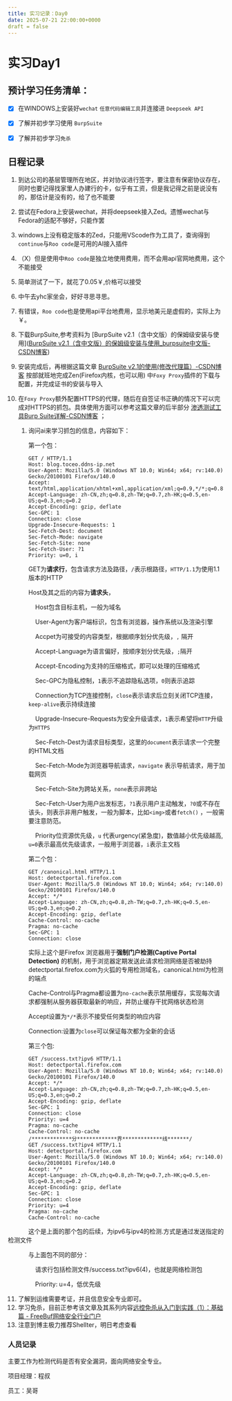 ```yaml
---
title: 实习记录：Day0
date: 2025-07-21 22:00:00+0000
draft = false
---
```


# 实习Day1

## 预计学习任务清单：

- [x] 在WINDOWS上安装好`wechat`  `任意代码编辑工具`并连接进 `Deepseek API`

- [x] 了解并初步学习使用 `BurpSuite` 

- [x] 了解并初步学习`免杀`

## 日程记录

1. 到达公司的基层管理所在地区，并对协议进行签字，要注意有保密协议存在，同时也要记得找家里人办建行的卡，似乎有工资，但是我记得之前是说没有的，那估计是没有的，给了也不能要

2. 尝试在Fedora上安装wechat，并将deepseek接入Zed。遗憾wechat与Fedora的适配不够好，只能作罢

3. windows上没有稳定版本的Zed，只能用VScode作为工具了，查询得到`continue`与`Roo code`是可用的AI接入插件

4. （X）但是使用中`Roo code`是独立地使用费用，而不会用api官网地费用，这个不能接受

5. 简单测试了一下，就花了0.05￥,价格可以接受

6. 中午去yhc家坐会，好好寻思寻思。

7. 有错误，`Roo code`也是使用api平台地费用，显示地美元是虚假的，实际上为￥。

8. 下载BurpSuite,参考资料为 [BurpSuite v2.1（含中文版）的保姆级安装与使用]([BurpSuite v2.1（含中文版）的保姆级安装与使用_burpsuite中文版-CSDN博客](https://blog.csdn.net/m0_63100066/article/details/128355365)) 

9. 安装完成后，再根据这篇文章 [BurpSuite v2.1的使用(修改代理篇）-CSDN博客](https://blog.csdn.net/m0_63100066/article/details/122814875?spm=1001.2014.3001.5502) 按部就班地完成Zen(Firefox内核，也可以用) 中`Foxy Proxy`插件的下载与配置，并完成证书的安装与导入

10. 在`Foxy Proxy`额外配置HTTPS的代理，随后在自签证书正确的情况下可以完成对HTTPS的抓包。具体使用方面可以参考这篇文章的后半部分 [渗透测试工具Burp Suite详解-CSDN博客](https://blog.csdn.net/Waffle666/article/details/111083913) ；
    
    1. 询问ai来学习抓包的信息，内容如下：
       
       第一个包：
       
       ```http
       GET / HTTP/1.1
       Host: blog.toceo.ddns-ip.net
       User-Agent: Mozilla/5.0 (Windows NT 10.0; Win64; x64; rv:140.0) Gecko/20100101 Firefox/140.0
       Accept: text/html,application/xhtml+xml,application/xml;q=0.9,*/*;q=0.8
       Accept-Language: zh-CN,zh;q=0.8,zh-TW;q=0.7,zh-HK;q=0.5,en-US;q=0.3,en;q=0.2
       Accept-Encoding: gzip, deflate
       Sec-GPC: 1
       Connection: close
       Upgrade-Insecure-Requests: 1
       Sec-Fetch-Dest: document
       Sec-Fetch-Mode: navigate
       Sec-Fetch-Site: none
       Sec-Fetch-User: ?1
       Priority: u=0, i
       ```
       
       GET为**请求行**，包含请求方法及路径，`/`表示根路径，`HTTP/1.1`为使用1.1版本的HTTP
       
       Host及其之后的内容为**请求头**，
       
           Host包含目标主机，一般为域名
       
           User-Agent为客户端标识，包含有浏览器，操作系统以及渲染引擎
       
           Accpet为可接受的内容类型，根据顺序划分优先级，`,` 隔开
       
           Accept-Language为语言偏好，按顺序划分优先级，`;`隔开
       
           Accept-Encoding为支持的压缩格式，即可以处理的压缩格式
       
           Sec-GPC为隐私控制，`1`表示不追踪隐私选项，`0`则表示追踪
       
           Connection为TCP连接控制，`close`表示请求后立刻关闭TCP连接，`keep-alive`表示持续连接
       
           Upgrade-Insecure-Requests为安全升级请求，`1`表示希望将`HTTP`升级为`HTTPS` 
       
           Sec-Fetch-Dest为请求目标类型，这里的`document`表示请求一个完整的HTML文档
       
           Sec-Fetch-Mode为浏览器导航请求，``navigate`` 表示导航请求，用于加载网页
       
           Sec-Fetch-Site为跨站关系，`none`表示非跨站
       
           Sec-Fetch-User为用户出发标志，`?1`表示用户主动触发，`?0`或不存在该头，则表示非用户触发，一般为脚本，比如`<img>`或者`fetch()` ，一般需要注意防范。
       
           Priority位资源优先级，`u` 代表urgency(紧急度)，数值越小优先级越高, `u=0`表示最高优先级请求，一般用于浏览器，`i`表示主文档
       
       第二个包：
       
       ```http
       GET /canonical.html HTTP/1.1
       Host: detectportal.firefox.com
       User-Agent: Mozilla/5.0 (Windows NT 10.0; Win64; x64; rv:140.0) Gecko/20100101 Firefox/140.0
       Accept: */*
       Accept-Language: zh-CN,zh;q=0.8,zh-TW;q=0.7,zh-HK;q=0.5,en-US;q=0.3,en;q=0.2
       Accept-Encoding: gzip, deflate
       Cache-Control: no-cache
       Pragma: no-cache
       Sec-GPC: 1
       Connection: close
       ```
       
       实际上这个是Firefox 浏览器用于**强制门户检测(Captive Portal Detection)** 的机制，用于浏览器定期发送此请求检测网络是否被劫持
       detectportal.firefox.com为火狐的专用检测域名，canonical.html为检测的端点
       
       Cache-Control与Pragma都设置为`no-cache`表示禁用缓存，实现每次请求都强制从服务器获取最新的响应，并防止缓存干扰网络状态检测
       
       Accept设置为`*/*`表示不接受任何类型的响应内容
       
       Connection:设置为`close`可以保证每次都为全新的会话
       
       第三个包:
       
       ```http
       GET /success.txt?ipv6 HTTP/1.1
       Host: detectportal.firefox.com
       User-Agent: Mozilla/5.0 (Windows NT 10.0; Win64; x64; rv:140.0) Gecko/20100101 Firefox/140.0
       Accept: */*
       Accept-Language: zh-CN,zh;q=0.8,zh-TW;q=0.7,zh-HK;q=0.5,en-US;q=0.3,en;q=0.2
       Accept-Encoding: gzip, deflate
       Sec-GPC: 1
       Connection: close
       Priority: u=4
       Pragma: no-cache
       Cache-Control: no-cache
       /*************分*************界*************线*******/
       GET /success.txt?ipv4 HTTP/1.1
       Host: detectportal.firefox.com
       User-Agent: Mozilla/5.0 (Windows NT 10.0; Win64; x64; rv:140.0) Gecko/20100101 Firefox/140.0
       Accept: */*
       Accept-Language: zh-CN,zh;q=0.8,zh-TW;q=0.7,zh-HK;q=0.5,en-US;q=0.3,en;q=0.2
       Accept-Encoding: gzip, deflate
       Sec-GPC: 1
       Connection: close
       Priority: u=4
       Pragma: no-cache
       Cache-Control: no-cache
       ```

            这个是上面的那个包的后续，为ipv6与ipv4的检测.方式是通过发送指定的检测文件

            与上面包不同的部分：

                请求行包括检测文件/success.txt?ipv6(4)，也就是网络检测包

                Priority: u=4，低优先级

11. 了解到运维需要考证，并且信息安全专业即可。
12. 学习免杀，目前正参考该文章及其系列内容[远控免杀从入门到实践（1）：基础篇 - FreeBuf网络安全行业门户](https://www.freebuf.com/articles/system/227461.html) 
13. 注意到博主极力推荐Shellter，明日考虑查看

### 人员记录

主要工作为检测代码是否有安全漏洞，面向网络安全专业。

项目经理：程叔

员工：吴哥
